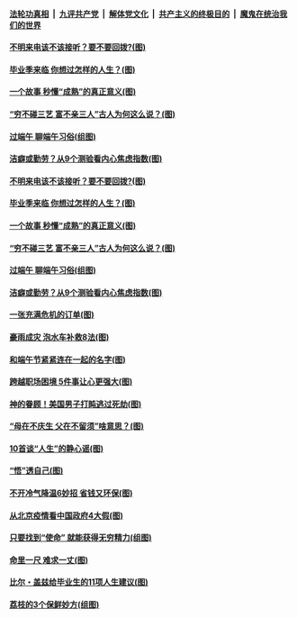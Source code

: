 

####  [法轮功真相](../../../../basic/blob/master/README.md?t=06261402) &nbsp;|&nbsp; [九评共产党](../../../../9ping.md/blob/master/README.md?t=06261402) &nbsp;|&nbsp; [解体党文化](../../../../jtdwh.md/blob/master/README.md?t=06261402)  &nbsp;|&nbsp; [共产主义的终极目的](../../../../gczydzjmd.md/blob/master/README.md?t=06261402) &nbsp;|&nbsp; [魔鬼在统治我们的世界](../../../../mgztzwmdsj.md/blob/master/README.md?t=06261402) 

#### [不明来电该不该接听？要不要回拨?(图)](../pages/p8/936929.md?t=06261402) 

#### [毕业季来临 你想过怎样的人生？(图)](../pages/p8/937661.md?t=06261402) 

#### [一个故事 秒懂“成熟”的真正意义(图)](../pages/p8/936405.md?t=06261402) 

#### [“穷不碰三艺 富不亲三人”古人为何这么说？(图)](../pages/p8/937602.md?t=06261402) 

#### [过端午 聊端午习俗(组图)](../pages/p8/937246.md?t=06261402) 

#### [洁癖或勤劳？从9个测验看内心焦虑指数(图)](../pages/p8/937558.md?t=06261402) 

#### [不明来电该不该接听？要不要回拨?(图)](../pages/p8/936929.md?t=06261402) 

#### [毕业季来临 你想过怎样的人生？(图)](../pages/p8/937661.md?t=06261402) 

#### [一个故事 秒懂“成熟”的真正意义(图)](../pages/p8/936405.md?t=06261402) 

#### [“穷不碰三艺 富不亲三人”古人为何这么说？(图)](../pages/p8/937602.md?t=06261402) 

#### [过端午 聊端午习俗(组图)](../pages/p8/937246.md?t=06261402) 

#### [洁癖或勤劳？从9个测验看内心焦虑指数(图)](../pages/p8/937558.md?t=06261402) 

#### [一张充满危机的订单(图)](../pages/p8/936981.md?t=06261402) 

#### [豪雨成灾 泡水车补救8法(图)](../pages/p8/937526.md?t=06261402) 

#### [和端午节紧紧连在一起的名字(图)](../pages/p8/937448.md?t=06261402) 

#### [跨越职场困境 5件事让心更强大(图)](../pages/p8/937375.md?t=06261402) 

#### [神的眷顾！美国男子打盹逃过死劫(图)](../pages/p8/936985.md?t=06261402) 

#### [“母在不庆生 父在不留须”啥意思？(图)](../pages/p8/937234.md?t=06261402) 

#### [10首谈“人生”的静心谣(图)](../pages/p8/936965.md?t=06261402) 

#### [“悟”透自己(图)](../pages/p8/936972.md?t=06261402) 

#### [不开冷气降温6妙招 省钱又环保(图)](../pages/p8/937329.md?t=06261402) 

#### [从北京疫情看中国政府4大假(图)](../pages/p8/937196.md?t=06261402) 

#### [只要找到“使命” 就能获得无穷精力(组图)](../pages/p8/937159.md?t=06261402) 

#### [命里一尺 难求一丈(图)](../pages/p8/936782.md?t=06261402) 

#### [比尔・盖兹给毕业生的11项人生建议(图)](../pages/p8/936231.md?t=06261402) 

#### [荔枝的3个保鲜妙方(组图)](../pages/p8/936950.md?t=06261402) 

